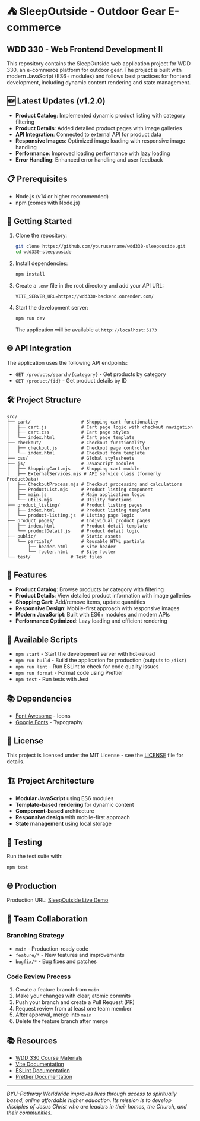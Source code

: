 # ⛺ SleepOutside - Outdoor Gear E-commerce

## WDD 330 - Web Frontend Development II

This repository contains the SleepOutside web application project for WDD 330, an e-commerce platform for outdoor gear. The project is built with modern JavaScript (ES6+ modules) and follows best practices for frontend development, including dynamic content rendering and state management.

## 🆕 Latest Updates (v1.2.0)

- **Product Catalog**: Implemented dynamic product listing with category filtering
- **Product Details**: Added detailed product pages with image galleries
- **API Integration**: Connected to external API for product data
- **Responsive Images**: Optimized image loading with responsive image handling
- **Performance**: Improved loading performance with lazy loading
- **Error Handling**: Enhanced error handling and user feedback

## 📋 Prerequisites

- Node.js (v14 or higher recommended)
- npm (comes with Node.js)

## 🚀 Getting Started

1. Clone the repository:
   ```bash
   git clone https://github.com/yourusername/wdd330-sleepouside.git
   cd wdd330-sleepouside
   ```

2. Install dependencies:
   ```bash
   npm install
   ```

3. Create a `.env` file in the root directory and add your API URL:
   ```
   VITE_SERVER_URL=https://wdd330-backend.onrender.com/
   ```

4. Start the development server:
   ```bash
   npm run dev
   ```
   The application will be available at `http://localhost:5173`

## 🌐 API Integration

The application uses the following API endpoints:
- `GET /products/search/{category}` - Get products by category
- `GET /product/{id}` - Get product details by ID

## 🛠️ Project Structure

```
src/
├── cart/                   # Shopping cart functionality
│   ├── cart.js             # Cart page logic with checkout navigation
│   ├── cart.css            # Cart page styles
│   └── index.html          # Cart page template
├── checkout/               # Checkout functionality
│   ├── checkout.js         # Checkout page controller
│   └── index.html          # Checkout form template
├── css/                    # Global stylesheets
├── js/                     # JavaScript modules
│   ├── ShoppingCart.mjs    # Shopping cart module
│   ├── ExternalServices.mjs # API service class (formerly ProductData)
│   ├── CheckoutProcess.mjs # Checkout processing and calculations
│   ├── ProductList.mjs     # Product listing component
│   ├── main.js             # Main application logic
│   └── utils.mjs           # Utility functions
├── product_listing/        # Product listing pages
│   ├── index.html          # Product listing template
│   └── product-listing.js  # Listing page logic
├── product_pages/          # Individual product pages
│   ├── index.html          # Product detail template
│   └── productDetail.js    # Product detail logic
├── public/                 # Static assets
│   └── partials/           # Reusable HTML partials
│       ├── header.html     # Site header
│       └── footer.html     # Site footer
└── test/               # Test files
```

## 📝 Features

- **Product Catalog**: Browse products by category with filtering
- **Product Details**: View detailed product information with image galleries
- **Shopping Cart**: Add/remove items, update quantities
- **Responsive Design**: Mobile-first approach with responsive images
- **Modern JavaScript**: Built with ES6+ modules and modern APIs
- **Performance Optimized**: Lazy loading and efficient rendering

## 📝 Available Scripts

- `npm start` - Start the development server with hot-reload
- `npm run build` - Build the application for production (outputs to `/dist`)
- `npm run lint` - Run ESLint to check for code quality issues
- `npm run format` - Format code using Prettier
- `npm test` - Run tests with Jest

## 📚 Dependencies

- [Font Awesome](https://fontawesome.com/) - Icons
- [Google Fonts](https://fonts.google.com/) - Typography

## 📝 License

This project is licensed under the MIT License - see the [LICENSE](LICENSE) file for details.

## 🏗️ Project Architecture

- **Modular JavaScript** using ES6 modules
- **Template-based rendering** for dynamic content
- **Component-based** architecture
- **Responsive design** with mobile-first approach
- **State management** using local storage

## 🧪 Testing

Run the test suite with:
```bash
npm test
```

## 🌐 Production

Production URL: [SleepOutside Live Demo](https://bejewelled-centaur-2cb23d.netlify.app/)

## 👥 Team Collaboration

### Branching Strategy
- `main` - Production-ready code
- `feature/*` - New features and improvements
- `bugfix/*` - Bug fixes and patches

### Code Review Process
1. Create a feature branch from `main`
2. Make your changes with clear, atomic commits
3. Push your branch and create a Pull Request (PR)
4. Request review from at least one team member
5. After approval, merge into `main`
6. Delete the feature branch after merge

## 📚 Resources

- [WDD 330 Course Materials](https://byui-cse.github.io/wdd330-ww-course/)
- [Vite Documentation](https://vitejs.dev/)
- [ESLint Documentation](https://eslint.org/)
- [Prettier Documentation](https://prettier.io/)

---

_BYU-Pathway Worldwide improves lives through access to spiritually based, online affordable higher education. Its mission is to develop disciples of Jesus Christ who are leaders in their homes, the Church, and their communities._

